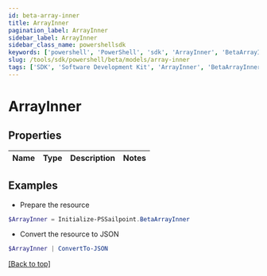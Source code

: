 ```yaml
---
id: beta-array-inner
title: ArrayInner
pagination_label: ArrayInner
sidebar_label: ArrayInner
sidebar_class_name: powershellsdk
keywords: ['powershell', 'PowerShell', 'sdk', 'ArrayInner', 'BetaArrayInner'] 
slug: /tools/sdk/powershell/beta/models/array-inner
tags: ['SDK', 'Software Development Kit', 'ArrayInner', 'BetaArrayInner']
---
```



# ArrayInner

## Properties

Name | Type | Description | Notes
------------ | ------------- | ------------- | -------------

## Examples

- Prepare the resource
```powershell
$ArrayInner = Initialize-PSSailpoint.BetaArrayInner 
```

- Convert the resource to JSON
```powershell
$ArrayInner | ConvertTo-JSON
```


[[Back to top]](#) 

